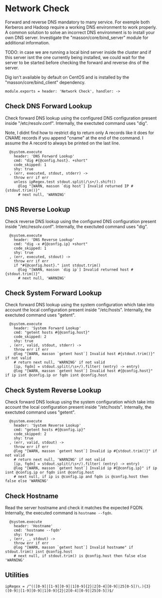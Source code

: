 
# Network Check

Forward and reverse DNS mandatory to many service. For exemple both Kerberos 
and Hadoop require a working DNS environment to work properly. A common 
solution to solve an incorrect DNS environment is to install your own DNS 
server. Investigate the "masson/core/bind_server" module for additional 
information.

TODO: in case we are running a local bind server inside the cluster and if this 
server isnt the one currently being installed, we could wait for the server to 
be started before checking the forward and reverse dns of the server.

Dig isn't available by default on CentOS and is installed by the 
"masson/core/bind_client" dependency.


    module.exports = header: 'Network Check', handler: ->

## Check DNS Forward Lookup

Check forward DNS lookup using the configured DNS configuration present inside
"/etc/resolv.conf". Internally, the exectuted command uses "dig".

Note, I didnt find how to restrict dig to return only A records like it
does for CNAME records if you append "cname" at the end of the command.
I assume the A record to always be printed on the last line.

      @system.execute
        header: 'DNS Forward Lookup'
        cmd: "dig #{@config.host}. +short"
        code_skipped: 1
        shy: true
      , (err, executed, stdout, stderr) ->
        throw err if err
        unless ipRegex.test stdout.split(/\s+/).shift()
          @log "[WARN, masson `dig host`] Invalid returned IP #{stdout.trim()}"
          # next null, 'WARNING'

## DNS Reverse Lookup

Check reverse DNS lookup using the configured DNS configuration present inside
"/etc/resolv.conf". Internally, the exectuted command uses "dig".

      @system.execute
        header: 'DNS Reverse Lookup'
        cmd: "dig -x #{@config.ip} +short"
        code_skipped: 1
        shy: true
      , (err, executed, stdout) ->
        throw err if err
        if "#{@config.host}." isnt stdout.trim()
          @log "[WARN, masson `dig ip`] Invalid returned host #{stdout.trim()}"
          # next null, 'WARNING'

## Check System Forward Lookup

Check forward DNS lookup using the system configuration which take into account
the local configuration present inside "/etc/hosts". Internally, the exectuted
command uses "getent".

      @system.execute
        header: 'System Forward Lookup'
        cmd: "getent hosts #{@config.host}"
        code_skipped: 2
        shy: true
      , (err, valid, stdout, stderr) ->
        throw err if err
        @log "[WARN, masson `getent host`] Invalid host #{stdout.trim()}" if not valid
        # return next null, 'WARNING' if not valid
        [ip, fqdn] = stdout.split(/\s+/).filter( (entry) -> entry)
        @log "[WARN, masson `getent host`] Invalid host #{@config.host}" if ip isnt @config.ip or fqdn isnt @config.host

## Check System Reverse Lookup

Check forward DNS lookup using the system configuration which take into account
the local configuration present inside "/etc/hosts". Internally, the exectuted
command uses "getent".

      @system.execute
        header: 'System Reverse Lookup'
        cmd: "getent hosts #{@config.ip}"
        code_skipped: 2
        shy: true
      , (err, valid, stdout) ->
        throw err if err
        @log "[WARN, masson `getent host`] Invalid ip #{stdout.trim()}" if not valid
        # return next null, 'WARNING' if not valid
        [ip, fqdn] = stdout.split(/\s+/).filter( (entry) -> entry)
        @log "[WARN, masson `getent host`] Invalid ip #{@config.ip}" if ip isnt @config.ip or fqdn isnt @config.host
        # next null, if ip is @config.ip and fqdn is @config.host then false else 'WARNING'

## Check Hostname

Read the server hostname and check it matches the expected FQDN. Internally, 
the executed command is `hostname --fqdn`.

      @system.execute
        header: 'Hostname'
        cmd: 'hostname --fqdn'
        shy: true
      , (err, _, stdout) ->
        throw err if err
        @log "[WARN, masson `getent host`] Invalid hostname" if stdout.trim() isnt @config.host
        # next null, if stdout.trim() is @config.host then false else 'WARNING'

## Utilities

    ipRegex = /^(([0-9]|[1-9][0-9]|1[0-9]{2}|2[0-4][0-9]|25[0-5])\.){3}([0-9]|[1-9][0-9]|1[0-9]{2}|2[0-4][0-9]|25[0-5])$/
